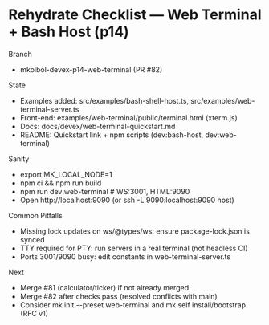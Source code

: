 # Rehydrate Checklist — Web Terminal + Bash Host (p14)

Branch
- mkolbol-devex-p14-web-terminal (PR #82)

State
- Examples added: src/examples/bash-shell-host.ts, src/examples/web-terminal-server.ts
- Front-end: examples/web-terminal/public/terminal.html (xterm.js)
- Docs: docs/devex/web-terminal-quickstart.md
- README: Quickstart link + npm scripts (dev:bash-host, dev:web-terminal)

Sanity
- export MK_LOCAL_NODE=1
- npm ci && npm run build
- npm run dev:web-terminal  # WS:3001, HTML:9090
- Open http://localhost:9090 (or ssh -L 9090:localhost:9090 host)

Common Pitfalls
- Missing lock updates on ws/@types/ws: ensure package-lock.json is synced
- TTY required for PTY: run servers in a real terminal (not headless CI)
- Ports 3001/9090 busy: edit constants in web-terminal-server.ts

Next
- Merge #81 (calculator/ticker) if not already merged
- Merge #82 after checks pass (resolved conflicts with main)
- Consider mk init --preset web-terminal and mk self install/bootstrap (RFC v1)

